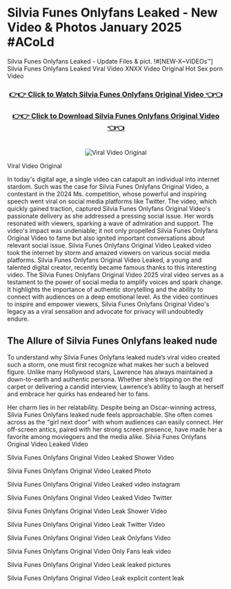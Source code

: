 # Silvia Funes Onlyfans Leaked - New Video & Photos January 2025 #ACoLd

Silvia Funes Onlyfans Leaked - Update Files & pict. !#[NEW-X~VIDEOs™] Silvia Funes Onlyfans Leaked Viral Video XNXX Video Original Hot Sex porn Video
<br>
<div align="center">
<h3><a href="https://links2leaks.com?utm_source=silviafunes&utm_medium=gitlong" rel="nofollow">👉👉 Click to Watch Silvia Funes Onlyfans Original Video 👈👈</a></h3>
<h3><a href="https://links2leaks.com?utm_source=silviafunes&utm_medium=gitlong" rel="nofollow">👉👉 Click to Download Silvia Funes Onlyfans Original Video 👈👈</a></h3>
<br>
<a href="https://links2leaks.com?utm_source=silviafunes&utm_medium=gitlong" rel="nofollow"><img src="https://i.ibb.co/Gkj2r4b/banner.png" alt="Viral Video Original" style="max-width: 100%; display: inline-block;" data-target="animated-image.originalImage"></a>
</div>

Viral Video Original

In today's digital age, a single video can catapult an individual into internet stardom. Such was the case for Silvia Funes Onlyfans Original Video, a contestant in the 2024 Ms. competition, whose powerful and inspiring speech went viral on social media platforms like Twitter.
The video, which quickly gained traction, captured Silvia Funes Onlyfans Original Video's passionate delivery as she addressed a pressing social issue. Her words resonated with viewers, sparking a wave of admiration and support. The video's impact was undeniable; it not only propelled Silvia Funes Onlyfans Original Video to fame but also ignited important conversations about relevant social issue.
Silvia Funes Onlyfans Original Video Leaked video took the internet by storm and amazed viewers on various social media platforms. Silvia Funes Onlyfans Original Video Leaked, a young and talented digital creator, recently became famous thanks to this interesting video.
The Silvia Funes Onlyfans Original Video 2025 viral video serves as a testament to the power of social media to amplify voices and spark change. It highlights the importance of authentic storytelling and the ability to connect with audiences on a deep emotional level. As the video continues to inspire and empower viewers, Silvia Funes Onlyfans Original Video's legacy as a viral sensation and advocate for privacy will undoubtedly endure.

<h2>The Allure of Silvia Funes Onlyfans leaked nude</h2>


To understand why Silvia Funes Onlyfans leaked nude’s viral video created such a storm, one must first recognize what makes her such a beloved figure. Unlike many Hollywood stars, Lawrence has always maintained a down-to-earth and authentic persona. Whether she’s tripping on the red carpet or delivering a candid interview, Lawrence’s ability to laugh at herself and embrace her quirks has endeared her to fans.

Her charm lies in her relatability. Despite being an Oscar-winning actress, Silvia Funes Onlyfans leaked nude feels approachable. She often comes across as the "girl next door" with whom audiences can easily connect. Her off-screen antics, paired with her strong screen presence, have made her a favorite among moviegoers and the media alike.
Silvia Funes Onlyfans Original Video Leaked Video

Silvia Funes Onlyfans Original Video Leaked Shower Video

Silvia Funes Onlyfans Original Video Leaked Photo

Silvia Funes Onlyfans Original Video Leaked video instagram

Silvia Funes Onlyfans Original Video Leaked Video Twitter

Silvia Funes Onlyfans Original Video Leak Shower Video

Silvia Funes Onlyfans Original Video Leak Twitter Video

Silvia Funes Onlyfans Original Video Leak Onlyfans Video

Silvia Funes Onlyfans Original Video Only Fans leak video

Silvia Funes Onlyfans Original Video Leak leaked pictures

Silvia Funes Onlyfans Original Video Leak explicit content leak